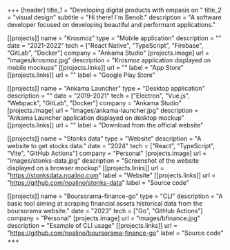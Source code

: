 +++
[header]
    title_1 = "Developing digital products with empasis on "
    title_2 = "visual design"
    subtitle = "Hi there! I'm Benoît."
    description = "A software developer focused on developing beautiful and performant applications."

[[projects]]
    name = "Krosmoz"
    type = "Mobile application"
    description = ""
    date = "2021-2022"
    tech = ["React Native", "TypeScript", "Firebase", "GitLab", "Docker"]
    company = "Ankama Studio"
    [projects.image]
        url = "images/krosmoz.jpg"
        description = "Krosmoz application displayed on mobile mockups"
    [[projects.links]]
        url = ""
        label = "App Store"
    [[projects.links]]
        url = ""
        label = "Google Play Store"

[[projects]]
    name = "Ankama Launcher"
    type = "Desktop application"
    description = ""
    date = "2019-2021"
    tech = ["Electron", "Vue.js", "Webpack", "GitLab", "Docker"]
    company = "Ankama Studio"
    [projects.image]
        url = "images/ankama-launcher.jpg"
        description = "Ankama Launcher application displayed on desktop mockup"
    [[projects.links]]
        url = ""
        label = "Download from the official website"

[[projects]]
    name = "Stonks data"
    type = "Website"
    description = "A website to get stocks data."
    date = "2024"
    tech = ["React", "TypeScript", "Vite", "GitHub Actions"]
    company = "Personal"
    [projects.image]
        url = "images/stonks-data.jpg"
        description = "Screenshot of the website displayed on a browser mockup"
    [[projects.links]]
        url = "https://stonksdata.noalino.com"
        label = "Website"
    [[projects.links]]
        url = "https://github.com/noalino/stonks-data"
        label = "Source code"

[[projects]]
    name = "Boursorama-finance-go"
    type = "CLI"
    description = "A basic tool aiming at scraping financial assets historical data from the boursorama website."
    date = "2023"
    tech = ["Go", "GitHub Actions"]
    company = "Personal"
    [projects.image]
        url = "images/bfinance.jpg"
        description = "Example of CLI usage"
    [[projects.links]]
        url = "https://github.com/noalino/boursorama-finance-go"
        label = "Source code"
+++
